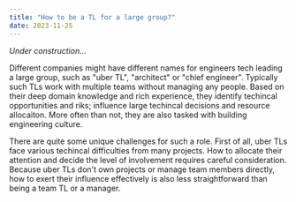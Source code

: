 ```yaml
---
title: "How to be a TL for a large group?"
date: 2023-11-25
---
```


*Under construction...*

Different companies might have different names for engineers tech leading a large group, such as "uber TL", "architect" or "chief engineer". Typically such TLs work with multiple teams without managing any people. Based on their deep domain knowledge and rich experience, they identify techincal opportunities and riks; influence large techincal decisions and resource allocaiton. More often than not, they are also tasked with building engineering culture.

There are quite some unique challenges for such a role. First of all, uber TLs face various techincal difficulties from many projects. How to allocate their attention and decide the level of involvement requires careful consideration. Because uber TLs don't own projects or manage team members directly, how to exert their influence effectively is also less straightforward than being a team TL or a manager.
